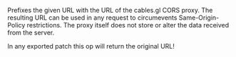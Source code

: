Prefixes the given URL with the URL of the cables.gl CORS proxy.
The resulting URL can be used in any request to circumevents Same-Origin-Policy restrictions.
The proxy itself does not store or alter the data received from the server.

In any exported patch this op will return the original URL!
